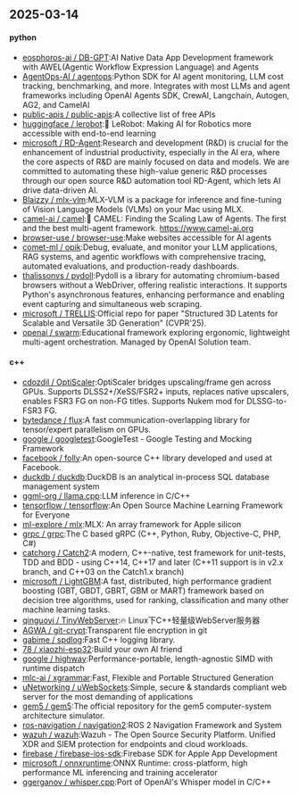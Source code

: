 ## 2025-03-14

#### python
* [eosphoros-ai / DB-GPT](https://github.com/eosphoros-ai/DB-GPT):AI Native Data App Development framework with AWEL(Agentic Workflow Expression Language) and Agents
* [AgentOps-AI / agentops](https://github.com/AgentOps-AI/agentops):Python SDK for AI agent monitoring, LLM cost tracking, benchmarking, and more. Integrates with most LLMs and agent frameworks including OpenAI Agents SDK, CrewAI, Langchain, Autogen, AG2, and CamelAI
* [public-apis / public-apis](https://github.com/public-apis/public-apis):A collective list of free APIs
* [huggingface / lerobot](https://github.com/huggingface/lerobot):🤗 LeRobot: Making AI for Robotics more accessible with end-to-end learning
* [microsoft / RD-Agent](https://github.com/microsoft/RD-Agent):Research and development (R&D) is crucial for the enhancement of industrial productivity, especially in the AI era, where the core aspects of R&D are mainly focused on data and models. We are committed to automating these high-value generic R&D processes through our open source R&D automation tool RD-Agent, which lets AI drive data-driven AI.
* [Blaizzy / mlx-vlm](https://github.com/Blaizzy/mlx-vlm):MLX-VLM is a package for inference and fine-tuning of Vision Language Models (VLMs) on your Mac using MLX.
* [camel-ai / camel](https://github.com/camel-ai/camel):🐫 CAMEL: Finding the Scaling Law of Agents. The first and the best multi-agent framework. https://www.camel-ai.org
* [browser-use / browser-use](https://github.com/browser-use/browser-use):Make websites accessible for AI agents
* [comet-ml / opik](https://github.com/comet-ml/opik):Debug, evaluate, and monitor your LLM applications, RAG systems, and agentic workflows with comprehensive tracing, automated evaluations, and production-ready dashboards.
* [thalissonvs / pydoll](https://github.com/thalissonvs/pydoll):Pydoll is a library for automating chromium-based browsers without a WebDriver, offering realistic interactions. It supports Python's asynchronous features, enhancing performance and enabling event capturing and simultaneous web scraping.
* [microsoft / TRELLIS](https://github.com/microsoft/TRELLIS):Official repo for paper "Structured 3D Latents for Scalable and Versatile 3D Generation" (CVPR'25).
* [openai / swarm](https://github.com/openai/swarm):Educational framework exploring ergonomic, lightweight multi-agent orchestration. Managed by OpenAI Solution team.

#### c++
* [cdozdil / OptiScaler](https://github.com/cdozdil/OptiScaler):OptiScaler bridges upscaling/frame gen across GPUs. Supports DLSS2+/XeSS/FSR2+ inputs, replaces native upscalers, enables FSR3 FG on non-FG titles. Supports Nukem mod for DLSSG-to-FSR3 FG.
* [bytedance / flux](https://github.com/bytedance/flux):A fast communication-overlapping library for tensor/expert parallelism on GPUs.
* [google / googletest](https://github.com/google/googletest):GoogleTest - Google Testing and Mocking Framework
* [facebook / folly](https://github.com/facebook/folly):An open-source C++ library developed and used at Facebook.
* [duckdb / duckdb](https://github.com/duckdb/duckdb):DuckDB is an analytical in-process SQL database management system
* [ggml-org / llama.cpp](https://github.com/ggml-org/llama.cpp):LLM inference in C/C++
* [tensorflow / tensorflow](https://github.com/tensorflow/tensorflow):An Open Source Machine Learning Framework for Everyone
* [ml-explore / mlx](https://github.com/ml-explore/mlx):MLX: An array framework for Apple silicon
* [grpc / grpc](https://github.com/grpc/grpc):The C based gRPC (C++, Python, Ruby, Objective-C, PHP, C#)
* [catchorg / Catch2](https://github.com/catchorg/Catch2):A modern, C++-native, test framework for unit-tests, TDD and BDD - using C++14, C++17 and later (C++11 support is in v2.x branch, and C++03 on the Catch1.x branch)
* [microsoft / LightGBM](https://github.com/microsoft/LightGBM):A fast, distributed, high performance gradient boosting (GBT, GBDT, GBRT, GBM or MART) framework based on decision tree algorithms, used for ranking, classification and many other machine learning tasks.
* [qinguoyi / TinyWebServer](https://github.com/qinguoyi/TinyWebServer):🔥 Linux下C++轻量级WebServer服务器
* [AGWA / git-crypt](https://github.com/AGWA/git-crypt):Transparent file encryption in git
* [gabime / spdlog](https://github.com/gabime/spdlog):Fast C++ logging library.
* [78 / xiaozhi-esp32](https://github.com/78/xiaozhi-esp32):Build your own AI friend
* [google / highway](https://github.com/google/highway):Performance-portable, length-agnostic SIMD with runtime dispatch
* [mlc-ai / xgrammar](https://github.com/mlc-ai/xgrammar):Fast, Flexible and Portable Structured Generation
* [uNetworking / uWebSockets](https://github.com/uNetworking/uWebSockets):Simple, secure & standards compliant web server for the most demanding of applications
* [gem5 / gem5](https://github.com/gem5/gem5):The official repository for the gem5 computer-system architecture simulator.
* [ros-navigation / navigation2](https://github.com/ros-navigation/navigation2):ROS 2 Navigation Framework and System
* [wazuh / wazuh](https://github.com/wazuh/wazuh):Wazuh - The Open Source Security Platform. Unified XDR and SIEM protection for endpoints and cloud workloads.
* [firebase / firebase-ios-sdk](https://github.com/firebase/firebase-ios-sdk):Firebase SDK for Apple App Development
* [microsoft / onnxruntime](https://github.com/microsoft/onnxruntime):ONNX Runtime: cross-platform, high performance ML inferencing and training accelerator
* [ggerganov / whisper.cpp](https://github.com/ggerganov/whisper.cpp):Port of OpenAI's Whisper model in C/C++
